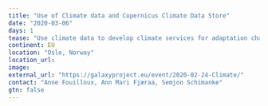 ```yaml
---
title: "Use of Climate data and Copernicus Climate Data Store"
date: "2020-03-06"
days: 1
tease: "Use climate data to develop climate services for adaptation challenges."
continent: EU
location: "Oslo, Norway"
location_url:
image: 
external_url: "https://galaxyproject.eu/event/2020-02-24-Climate/"
contact: "Anne Fouilloux, Ann Mari Fjæraa, Semjon Schimanke"
gtn: false
---
```

